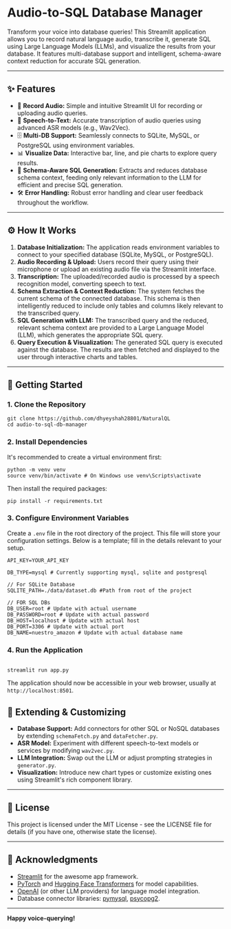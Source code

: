 # Audio-to-SQL Database Manager

Transform your voice into database queries! This Streamlit application allows you to record natural language audio, transcribe it, generate SQL using Large Language Models (LLMs), and visualize the results from your database. It features multi-database support and intelligent, schema-aware context reduction for accurate SQL generation.

---

## ✨ Features

-   🎤 **Record Audio:** Simple and intuitive Streamlit UI for recording or uploading audio queries.
-   📝 **Speech-to-Text:** Accurate transcription of audio queries using advanced ASR models (e.g., Wav2Vec).
-   🗄️ **Multi-DB Support:** Seamlessly connects to SQLite, MySQL, or PostgreSQL using environment variables.
-   📊 **Visualize Data:** Interactive bar, line, and pie charts to explore query results.
-   🧠 **Schema-Aware SQL Generation:** Extracts and reduces database schema context, feeding only relevant information to the LLM for efficient and precise SQL generation.
-   🛠️ **Error Handling:** Robust error handling and clear user feedback throughout the workflow.

---

## ⚙️ How It Works

1.  **Database Initialization:** The application reads environment variables to connect to your specified database (SQLite, MySQL, or PostgreSQL).
2.  **Audio Recording & Upload:** Users record their query using their microphone or upload an existing audio file via the Streamlit interface.
3.  **Transcription:** The uploaded/recorded audio is processed by a speech recognition model, converting speech to text.
4.  **Schema Extraction & Context Reduction:** The system fetches the current schema of the connected database. This schema is then intelligently reduced to include only tables and columns likely relevant to the transcribed query.
5.  **SQL Generation with LLM:** The transcribed query and the reduced, relevant schema context are provided to a Large Language Model (LLM), which generates the appropriate SQL query.
6.  **Query Execution & Visualization:** The generated SQL query is executed against the database. The results are then fetched and displayed to the user through interactive charts and tables.

---

## 🚀 Getting Started

### 1. Clone the Repository

```
git clone https://github.com/dhyeyshah28801/NaturalQL
cd audio-to-sql-db-manager
```
### 2. Install Dependencies

It's recommended to create a virtual environment first:
```
python -m venv venv
source venv/bin/activate # On Windows use venv\Scripts\activate
```
Then install the required packages:
```
pip install -r requirements.txt
```

### 3. Configure Environment Variables

Create a `.env` file in the root directory of the project. This file will store your configuration settings. Below is a template; fill in the details relevant to your setup.

```
API_KEY=YOUR_API_KEY

DB_TYPE=mysql # Currently supporting mysql, sqlite and postgresql

// For SQLite Database
SQLITE_PATH=./data/dataset.db #Path from root of the project

// FOR SQL DBs
DB_USER=root # Update with actual username
DB_PASSWORD=root # Update with actual password
DB_HOST=localhost # Update with actual host
DB_PORT=3306 # Update with actual port
DB_NAME=nuestro_amazon # Update with actual database name
```

### 4. Run the Application
```

streamlit run app.py

```
The application should now be accessible in your web browser, usually at `http://localhost:8501`.

## 🔧 Extending & Customizing

-   **Database Support:** Add connectors for other SQL or NoSQL databases by extending `schemaFetch.py` and `dataFetcher.py`.
-   **ASR Model:** Experiment with different speech-to-text models or services by modifying `wav2vec.py`.
-   **LLM Integration:** Swap out the LLM or adjust prompting strategies in `generator.py`.
-   **Visualization:** Introduce new chart types or customize existing ones using Streamlit's rich component library.

---

## 📜 License

This project is licensed under the MIT License - see the LICENSE file for details (if you have one, otherwise state the license).

---

## 🙏 Acknowledgments

-   [Streamlit](https://streamlit.io/) for the awesome app framework.
-   [PyTorch](https://pytorch.org/) and [Hugging Face Transformers](https://huggingface.co/transformers/) for model capabilities.
-   [OpenAI](https://openai.com/) (or other LLM providers) for language model integration.
-   Database connector libraries: [pymysql](https://pymysql.readthedocs.io/en/latest/), [psycopg2](https://www.psycopg.org/).

---

**Happy voice-querying!**
